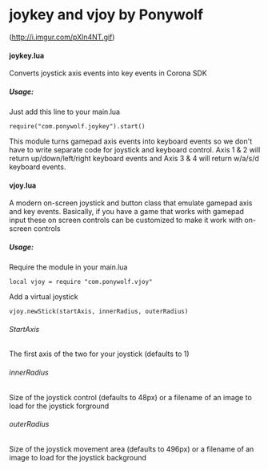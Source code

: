 # joykey and vjoy by Ponywolf

(http://i.imgur.com/pXln4NT.gif)

#### joykey.lua
Converts joystick axis events into key events in Corona SDK

##### Usage:
Just add this line to your main.lua
```
require("com.ponywolf.joykey").start()
```

This module turns gamepad axis events into keyboard events so we don't have to write separate code for joystick and keyboard control. Axis 1 & 2 will return up/down/left/right keyboard events and Axis 3 & 4 will return w/a/s/d keyboard events.

#### vjoy.lua
A modern on-screen joystick and button class that emulate gamepad axis and key events. Basically, if you have a game that works with gamepad input these on screen controls can be customized to make it work with on-screen controls

##### Usage:
Require the module in your main.lua
```
local vjoy = require "com.ponywolf.vjoy"
```

Add a virtual joystick
```
vjoy.newStick(startAxis, innerRadius, outerRadius)
```

###### StartAxis
The first axis of the two for your joystick (defaults to 1)

###### innerRadius
Size of the joystick control (defaults to 48px) or a filename of an image to load for the joystick forground

###### outerRadius
Size of the joystick movement area (defaults to 496px) or a filename of an image to load for the joystick background